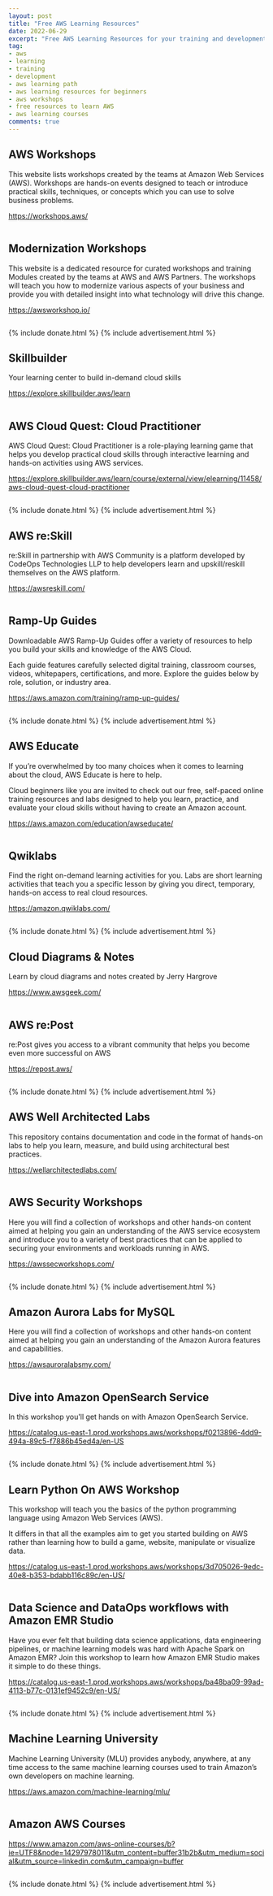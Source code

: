```yaml
---
layout: post
title: "Free AWS Learning Resources"
date: 2022-06-29
excerpt: "Free AWS Learning Resources for your training and development"
tag:
- aws
- learning
- training
- development
- aws learning path
- aws learning resources for beginners
- aws workshops
- free resources to learn AWS
- aws learning courses
comments: true
---
```


## AWS Workshops

This website lists workshops created by the teams at Amazon Web Services (AWS). Workshops are hands-on events designed to teach or introduce practical skills, techniques, or concepts which you can use to solve business problems.

https://workshops.aws/

<figure>
    <a href="{{ site.url }}/assets/img/2022/06/aws-workshops.png">
        <picture>
            <source type="image/webp" srcset="{{ site.url }}/assets/img/2022/06/aws-workshops.webp">
            <source type="image/png" srcset="{{ site.url }}/assets/img/2022/06/aws-workshops.png">
            <img src="{{ site.url }}/assets/img/2022/06/aws-workshops.png" alt="">
        </picture>
    </a>
</figure>

## Modernization Workshops

This website is a dedicated resource for curated workshops and training Modules created by the teams at AWS and AWS Partners. The workshops will teach you how to modernize various aspects of your business and provide you with detailed insight into what technology will drive this change.

https://awsworkshop.io/

<figure>
    <a href="{{ site.url }}/assets/img/2022/06/aws-modernization-workshops.png">
        <picture>
            <source type="image/webp" srcset="{{ site.url }}/assets/img/2022/06/aws-modernization-workshops.webp">
            <source type="image/png" srcset="{{ site.url }}/assets/img/2022/06/aws-modernization-workshops.png">
            <img src="{{ site.url }}/assets/img/2022/06/aws-modernization-workshops.png" alt="">
        </picture>
    </a>
</figure>

{% include donate.html %}
{% include advertisement.html %}

## Skillbuilder

Your learning center to build in-demand cloud skills

https://explore.skillbuilder.aws/learn

<figure>
    <a href="{{ site.url }}/assets/img/2022/06/aws-skillbuilder.png">
        <picture>
            <source type="image/webp" srcset="{{ site.url }}/assets/img/2022/06/aws-skillbuilder.webp">
            <source type="image/png" srcset="{{ site.url }}/assets/img/2022/06/aws-skillbuilder.png">
            <img src="{{ site.url }}/assets/img/2022/06/aws-skillbuilder.png" alt="">
        </picture>
    </a>
</figure>

## AWS Cloud Quest: Cloud Practitioner

AWS Cloud Quest: Cloud Practitioner is a role-playing learning game that helps you develop practical cloud skills through interactive learning and hands-on activities using AWS services.

https://explore.skillbuilder.aws/learn/course/external/view/elearning/11458/aws-cloud-quest-cloud-practitioner

<figure>
    <a href="{{ site.url }}/assets/img/2022/06/cloud-quest.png">
        <picture>
            <source type="image/webp" srcset="{{ site.url }}/assets/img/2022/06/cloud-quest.webp">
            <source type="image/png" srcset="{{ site.url }}/assets/img/2022/06/cloud-quest.png">
            <img src="{{ site.url }}/assets/img/2022/06/cloud-quest.png" alt="">
        </picture>
    </a>
</figure>

{% include donate.html %}
{% include advertisement.html %}

## AWS re:Skill

re:Skill in partnership with AWS Community is a platform developed by CodeOps Technologies LLP to help developers learn and upskill/reskill themselves on the AWS platform.

https://awsreskill.com/

<figure>
    <a href="{{ site.url }}/assets/img/2022/06/aws-reskill.png">
        <picture>
            <source type="image/webp" srcset="{{ site.url }}/assets/img/2022/06/aws-reskill.webp">
            <source type="image/png" srcset="{{ site.url }}/assets/img/2022/06/aws-reskill.png">
            <img src="{{ site.url }}/assets/img/2022/06/aws-reskill.png" alt="">
        </picture>
    </a>
</figure>

## Ramp-Up Guides

Downloadable AWS Ramp-Up Guides offer a variety of resources to help you build your skills and knowledge of the AWS Cloud. 

Each guide features carefully selected digital training, classroom courses, videos, whitepapers, certifications, and more. Explore the guides below by role, solution, or industry area.

https://aws.amazon.com/training/ramp-up-guides/

<figure>
    <a href="{{ site.url }}/assets/img/2022/06/ramp-up-guides.png">
        <picture>
            <source type="image/webp" srcset="{{ site.url }}/assets/img/2022/06/ramp-up-guides.webp">
            <source type="image/png" srcset="{{ site.url }}/assets/img/2022/06/ramp-up-guides.png">
            <img src="{{ site.url }}/assets/img/2022/06/ramp-up-guides.png" alt="">
        </picture>
    </a>
</figure>

{% include donate.html %}
{% include advertisement.html %}

## AWS Educate

If you’re overwhelmed by too many choices when it comes to learning about the cloud, AWS Educate is here to help. 

Cloud beginners like you are invited to check out our free, self-paced online training resources and labs designed to help you learn, practice, and evaluate your cloud skills without having to create an Amazon account. 

https://aws.amazon.com/education/awseducate/

<figure>
    <a href="{{ site.url }}/assets/img/2022/06/aws-educate.png">
        <picture>
            <source type="image/webp" srcset="{{ site.url }}/assets/img/2022/06/aws-educate.webp">
            <source type="image/png" srcset="{{ site.url }}/assets/img/2022/06/aws-educate.png">
            <img src="{{ site.url }}/assets/img/2022/06/aws-educate.png" alt="">
        </picture>
    </a>
</figure>

## Qwiklabs

Find the right on-demand learning activities for you. Labs are short learning activities that teach you a specific lesson by giving you direct, temporary, hands-on access to real cloud resources. 

https://amazon.qwiklabs.com/

<figure>
    <a href="{{ site.url }}/assets/img/2022/06/qwiklabs.png">
        <picture>
            <source type="image/webp" srcset="{{ site.url }}/assets/img/2022/06/qwiklabs.webp">
            <source type="image/png" srcset="{{ site.url }}/assets/img/2022/06/qwiklabs.png">
            <img src="{{ site.url }}/assets/img/2022/06/qwiklabs.png" alt="">
        </picture>
    </a>
</figure>

{% include donate.html %}
{% include advertisement.html %}

## Cloud Diagrams & Notes

Learn by cloud diagrams and notes created by Jerry Hargrove

https://www.awsgeek.com/

<figure>
    <a href="{{ site.url }}/assets/img/2022/06/aws-geeks.png">
        <picture>
            <source type="image/webp" srcset="{{ site.url }}/assets/img/2022/06/aws-geeks.webp">
            <source type="image/png" srcset="{{ site.url }}/assets/img/2022/06/aws-geeks.png">
            <img src="{{ site.url }}/assets/img/2022/06/aws-geeks.png" alt="">
        </picture>
    </a>
</figure>

## AWS re:Post

re:Post gives you access to a vibrant community that helps you become even more successful on AWS

https://repost.aws/

<figure>
    <a href="{{ site.url }}/assets/img/2022/06/aws-repost.png">
        <picture>
            <source type="image/webp" srcset="{{ site.url }}/assets/img/2022/06/aws-repost.webp">
            <source type="image/png" srcset="{{ site.url }}/assets/img/2022/06/aws-repost.png">
            <img src="{{ site.url }}/assets/img/2022/06/aws-repost.png" alt="">
        </picture>
    </a>
</figure>

{% include donate.html %}
{% include advertisement.html %}

## AWS Well Architected Labs

This repository contains documentation and code in the format of hands-on labs to help you learn, measure, and build using architectural best practices. 

https://wellarchitectedlabs.com/

<figure>
    <a href="{{ site.url }}/assets/img/2022/06/well-architected-labs.png">
        <picture>
            <source type="image/webp" srcset="{{ site.url }}/assets/img/2022/06/well-architected-labs.webp">
            <source type="image/png" srcset="{{ site.url }}/assets/img/2022/06/well-architected-labs.png">
            <img src="{{ site.url }}/assets/img/2022/06/well-architected-labs.png" alt="">
        </picture>
    </a>
</figure>

## AWS Security Workshops

Here you will find a collection of workshops and other hands-on content aimed at helping you gain an understanding of the AWS service ecosystem and introduce you to a variety of best practices that can be applied to securing your environments and workloads running in AWS.

https://awssecworkshops.com/

<figure>
    <a href="{{ site.url }}/assets/img/2022/06/security-workshops.png">
        <picture>
            <source type="image/webp" srcset="{{ site.url }}/assets/img/2022/06/security-workshops.webp">
            <source type="image/png" srcset="{{ site.url }}/assets/img/2022/06/security-workshops.png">
            <img src="{{ site.url }}/assets/img/2022/06/security-workshops.png" alt="">
        </picture>
    </a>
</figure>

{% include donate.html %}
{% include advertisement.html %}

## Amazon Aurora Labs for MySQL

Here you will find a collection of workshops and other hands-on content aimed at helping you gain an understanding of the Amazon Aurora features and capabilities.

https://awsauroralabsmy.com/

<figure>
    <a href="{{ site.url }}/assets/img/2022/06/aurora-labs.png">
        <picture>
            <source type="image/webp" srcset="{{ site.url }}/assets/img/2022/06/aurora-labs.webp">
            <source type="image/png" srcset="{{ site.url }}/assets/img/2022/06/aurora-labs.png">
            <img src="{{ site.url }}/assets/img/2022/06/aurora-labs.png" alt="">
        </picture>
    </a>
</figure>

## Dive into Amazon OpenSearch Service

In this workshop you'll get hands on with Amazon OpenSearch Service.

https://catalog.us-east-1.prod.workshops.aws/workshops/f0213896-4dd9-494a-89c5-f7886b45ed4a/en-US

<figure>
    <a href="{{ site.url }}/assets/img/2022/06/opensearch-service-workshop.png">
        <picture>
            <source type="image/webp" srcset="{{ site.url }}/assets/img/2022/06/opensearch-service-workshop.webp">
            <source type="image/png" srcset="{{ site.url }}/assets/img/2022/06/opensearch-service-workshop.png">
            <img src="{{ site.url }}/assets/img/2022/06/opensearch-service-workshop.png" alt="">
        </picture>
    </a>
</figure>

{% include donate.html %}
{% include advertisement.html %}

## Learn Python On AWS Workshop

This workshop will teach you the basics of the python programming language using Amazon Web Services (AWS).

It differs in that all the examples aim to get you started building on AWS rather than learning how to build a game, website, manipulate or visualize data.

https://catalog.us-east-1.prod.workshops.aws/workshops/3d705026-9edc-40e8-b353-bdabb116c89c/en-US/

<figure>
    <a href="{{ site.url }}/assets/img/2022/06/learn-python-aws-workshop.png">
        <picture>
            <source type="image/webp" srcset="{{ site.url }}/assets/img/2022/06/learn-python-aws-workshop.webp">
            <source type="image/png" srcset="{{ site.url }}/assets/img/2022/06/learn-python-aws-workshop.png">
            <img src="{{ site.url }}/assets/img/2022/06/learn-python-aws-workshop.png" alt="">
        </picture>
    </a>
</figure>


## Data Science and DataOps workflows with Amazon EMR Studio

Have you ever felt that building data science applications, data engineering pipelines, or machine learning models was hard with Apache Spark on Amazon EMR? Join this workshop to learn how Amazon EMR Studio makes it simple to do these things.

https://catalog.us-east-1.prod.workshops.aws/workshops/ba48ba09-99ad-4113-b77c-0131ef9452c9/en-US/

<figure>
    <a href="{{ site.url }}/assets/img/2022/06/emr-studio-workshop.png">
        <picture>
            <source type="image/webp" srcset="{{ site.url }}/assets/img/2022/06/emr-studio-workshop.webp">
            <source type="image/png" srcset="{{ site.url }}/assets/img/2022/06/emr-studio-workshop.png">
            <img src="{{ site.url }}/assets/img/2022/06/emr-studio-workshop.png" alt="">
        </picture>
    </a>
</figure>

{% include donate.html %}
{% include advertisement.html %}

## Machine Learning University

Machine Learning University (MLU) provides anybody, anywhere, at any time access to the same machine learning courses used to train Amazon’s own developers on machine learning.

https://aws.amazon.com/machine-learning/mlu/

<figure>
    <a href="{{ site.url }}/assets/img/2022/06/machine-learning-university.png">
        <picture>
            <source type="image/webp" srcset="{{ site.url }}/assets/img/2022/06/machine-learning-university.webp">
            <source type="image/png" srcset="{{ site.url }}/assets/img/2022/06/machine-learning-university.png">
            <img src="{{ site.url }}/assets/img/2022/06/machine-learning-university.png" alt="">
        </picture>
    </a>
</figure>

## Amazon AWS Courses

https://www.amazon.com/aws-online-courses/b?ie=UTF8&node=14297978011&utm_content=buffer31b2b&utm_medium=social&utm_source=linkedin.com&utm_campaign=buffer

<figure>
    <a href="{{ site.url }}/assets/img/2022/06/amazon-aws-courses.png">
        <picture>
            <source type="image/webp" srcset="{{ site.url }}/assets/img/2022/06/amazon-aws-courses.webp">
            <source type="image/png" srcset="{{ site.url }}/assets/img/2022/06/amazon-aws-courses.png">
            <img src="{{ site.url }}/assets/img/2022/06/amazon-aws-courses.png" alt="">
        </picture>
    </a>
</figure>

{% include donate.html %}
{% include advertisement.html %}